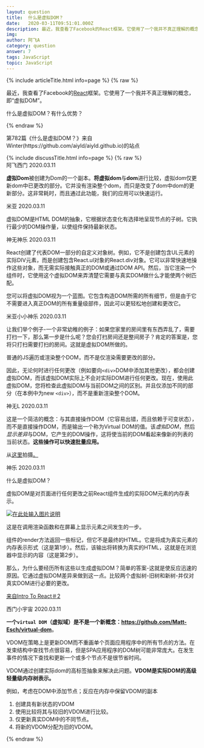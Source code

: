 ```yaml
---
layout: question
title:  什么是虚拟DOM？
date:   2020-03-11T09:51:01.000Z
description: 最近，我查看了Facebook的React框架。它使用了一个我并不真正理解的概念，即“虚拟DOM”。什么是虚拟DOM？有什么优势？...
img: 
author: 阿飞A
category: question
answer: 7
tags: JavaScript
topic: JavaScript
---
```

<div class="article-root">
  <div class="article">
    {% include articleTitle.html info=page %}
    {% raw %}
    <div class="article-content"><p><font style="vertical-align: inherit;"><font style="vertical-align: inherit;">最近，我查看了Facebook的</font></font><a href="https://facebook.github.io/react/" rel="noreferrer"><font style="vertical-align: inherit;"><font style="vertical-align: inherit;">React</font></font></a><font style="vertical-align: inherit;"><font style="vertical-align: inherit;">框架。</font><font style="vertical-align: inherit;">它使用了一个我并不真正理解的概念，即“虚拟DOM”。</font></font></p>

<p><font style="vertical-align: inherit;"><font style="vertical-align: inherit;">什么是虚拟DOM？</font><font style="vertical-align: inherit;">有什么优势？</font></font></p></div>
    {% endraw %}
  </div>
  <p class="winter_mark">第782篇《什么是虚拟DOM？》来自Winter(https://github.com/aiyld/aiyld.github.io)的站点</p>
  <div class="discuss-wrapper">
    {% include discussTitle.html info=page %}
    {% raw %}
    <div class="discuss-list">
    <div class="discuss-item">
        <div class="discuss-parent">
          <div class="discuss-meta">
            <span class="discuss-user">阿飞西门</span>
            <span class="discuss-time">2020.03.11</span>
          </div>
          <div class="discuss-comment"><p><strong><font style="vertical-align: inherit;"><font style="vertical-align: inherit;">虚拟Dom</font></font></strong><font style="vertical-align: inherit;"><font style="vertical-align: inherit;">被创建为Dom的一个副本。</font></font><strong><font style="vertical-align: inherit;"><font style="vertical-align: inherit;">将虚拟dom</font></font></strong><font style="vertical-align: inherit;"><font style="vertical-align: inherit;">与</font><strong><font style="vertical-align: inherit;">dom</font></strong><font style="vertical-align: inherit;">进行比较，虚拟dom仅更新dom中已更改的部分。</font><font style="vertical-align: inherit;">它并没有渲染整个dom，而只是改变了dom中dom的更新部分。</font><font style="vertical-align: inherit;">这非常耗时，而且通过此功能，我们的应用可以快速运行。</font></font></p></div>
        </div></div><div class="discuss-item">
        <div class="discuss-parent">
          <div class="discuss-meta">
            <span class="discuss-user">米亚</span>
            <span class="discuss-time">2020.03.11</span>
          </div>
          <div class="discuss-comment"><p><font style="vertical-align: inherit;"><font style="vertical-align: inherit;">虚拟DOM是HTML DOM的抽象，它根据状态变化有选择地呈现节点的子树。</font><font style="vertical-align: inherit;">它执行最少的DOM操作量，以使组件保持最新状态。</font></font></p></div>
        </div></div><div class="discuss-item">
        <div class="discuss-parent">
          <div class="discuss-meta">
            <span class="discuss-user">神无神乐</span>
            <span class="discuss-time">2020.03.11</span>
          </div>
          <div class="discuss-comment"><p><font style="vertical-align: inherit;"><font style="vertical-align: inherit;">React创建了代表DOM一​​部分的自定义对象树。</font><font style="vertical-align: inherit;">例如，它不是创建包含UL元素的实际DIV元素，而是创建包含React.ul对象的React.div对象。</font><font style="vertical-align: inherit;">它可以非常快速地操作这些对象，而无需实际接触真正的DOM或通过DOM API。</font><font style="vertical-align: inherit;">然后，当它渲染一个组件时，它使用这个虚拟DOM来弄清楚它需要与真实DOM做什么才能使两个树匹配。</font></font></p>

<p><font style="vertical-align: inherit;"><font style="vertical-align: inherit;">您可以将虚拟DOM视为一个蓝图。</font><font style="vertical-align: inherit;">它包含构造DOM所需的所有细节，但是由于它不需要进入真正DOM的所有重量级部件，因此可以更轻松地创建和更改它。</font></font></p></div>
        </div></div><div class="discuss-item">
        <div class="discuss-parent">
          <div class="discuss-meta">
            <span class="discuss-user">米亚小小神乐</span>
            <span class="discuss-time">2020.03.11</span>
          </div>
          <div class="discuss-comment"><p><font style="vertical-align: inherit;"><font style="vertical-align: inherit;">让我们举个例子-一个非常幼稚的例子：如果您家里的房间里有东西弄乱了，需要打扫一下，那么第一步是什么呢？</font><font style="vertical-align: inherit;">您会打扫房间还是整间房子？</font><font style="vertical-align: inherit;">肯定的答案是，您将只打扫需要打扫的房间。</font><font style="vertical-align: inherit;">这就是虚拟DOM所做的。</font></font></p>

<p><font style="vertical-align: inherit;"><font style="vertical-align: inherit;">普通的JS遍历或渲染整个DOM，而不是仅渲染需要更改的部分。</font></font></p>

<p><font style="vertical-align: inherit;"><font style="vertical-align: inherit;">因此，无论何时进行任何更改（例如要向</font></font><code>&lt;div&gt;</code><font style="vertical-align: inherit;"><font style="vertical-align: inherit;">DOM中</font><font style="vertical-align: inherit;">添加其他更改），</font><font style="vertical-align: inherit;">都会创建虚拟DOM，而该虚拟DOM实际上不会对实际DOM进行任何更改。</font><font style="vertical-align: inherit;">现在，使用此虚拟DOM，您将检查此虚拟DOM与当前DOM之间的区别。</font><font style="vertical-align: inherit;">并且仅添加不同的部分（在本例中为new </font></font><code>&lt;div&gt;</code><font style="vertical-align: inherit;"><font style="vertical-align: inherit;">），而不是重新渲染整个DOM。</font></font></p></div>
        </div></div><div class="discuss-item">
        <div class="discuss-parent">
          <div class="discuss-meta">
            <span class="discuss-user">神无L</span>
            <span class="discuss-time">2020.03.11</span>
          </div>
          <div class="discuss-comment"><p><font style="vertical-align: inherit;"><font style="vertical-align: inherit;">这是一个简洁的概念：与其直接操作DOM（它容易出错，而且依赖于可变状态），而不是直接操作DOM，而是输出一个称为Virtual DOM的值。</font><font style="vertical-align: inherit;">该</font></font><em><font style="vertical-align: inherit;"><font style="vertical-align: inherit;">虚拟DOM</font></font></em><font style="vertical-align: inherit;"><font style="vertical-align: inherit;">，然后</font></font><em><font style="vertical-align: inherit;"><font style="vertical-align: inherit;">显示差异</font></font></em><font style="vertical-align: inherit;"><font style="vertical-align: inherit;">与DOM，它产生的DOM操作，这将使当前的DOM看起来像新的列表的当前状态。</font></font><strong><font style="vertical-align: inherit;"><font style="vertical-align: inherit;">这些操作可以快速批量应用。</font></font></strong></p>

<p><font style="vertical-align: inherit;"><font style="vertical-align: inherit;">从</font><a href="https://lispcast.com/what-is-react/" rel="nofollow noreferrer"><font style="vertical-align: inherit;">这里</font></a><font style="vertical-align: inherit;">拍摄</font></font><a href="https://lispcast.com/what-is-react/" rel="nofollow noreferrer"><font style="vertical-align: inherit;"><font style="vertical-align: inherit;">。</font></font></a></p></div>
        </div></div><div class="discuss-item">
        <div class="discuss-parent">
          <div class="discuss-meta">
            <span class="discuss-user">神乐</span>
            <span class="discuss-time">2020.03.11</span>
          </div>
          <div class="discuss-comment"><p><font style="vertical-align: inherit;"><font style="vertical-align: inherit;">什么是虚拟DOM？</font></font></p>

<p><font style="vertical-align: inherit;"><font style="vertical-align: inherit;">虚拟DOM是对页面进行任何更改之前React组件生成的实际DOM元素的内存表示。</font></font></p>

<p><a href="https://i.stack.imgur.com/Y7nsK.jpg" rel="noreferrer"><img src="https://i.stack.imgur.com/Y7nsK.jpg" alt="在此处输入图片说明"></a></p>

<p><font style="vertical-align: inherit;"><font style="vertical-align: inherit;">这是在调用渲染函数和在屏幕上显示元素之间发生的一步。</font></font></p>

<p><font style="vertical-align: inherit;"><font style="vertical-align: inherit;">组件的render方法返回一些标记，但它不是最终的HTML。</font><font style="vertical-align: inherit;">它是将成为真实元素的内存表示形式（这是第1步）。</font><font style="vertical-align: inherit;">然后，该输出将转换为真实的HTML，这就是在浏览器中显示的内容（这是第2步）。</font></font></p>

<p><font style="vertical-align: inherit;"><font style="vertical-align: inherit;">那么，为什么要经历所有这些以生成虚拟DOM？</font><font style="vertical-align: inherit;">简单的答案-这就是使反应迅速的原因。</font><font style="vertical-align: inherit;">它通过虚拟DOM差异来做到这一点。</font><font style="vertical-align: inherit;">比较两个虚拟树-旧树和新树-并仅对真实DOM进行必要的更改。</font></font></p>

<p><a href="https://medium.com/@nerimbarakat/intro-to-react-2-41b84dd74b5d" rel="noreferrer"><font style="vertical-align: inherit;"><font style="vertical-align: inherit;">来自Intro To React＃2</font></font></a></p></div>
        </div></div><div class="discuss-item">
        <div class="discuss-parent">
          <div class="discuss-meta">
            <span class="discuss-user">西门小宇宙</span>
            <span class="discuss-time">2020.03.11</span>
          </div>
          <div class="discuss-comment"><p><strong><font style="vertical-align: inherit;"><font style="vertical-align: inherit;">一个</font></font><code>virtual DOM</code><font style="vertical-align: inherit;"><font style="vertical-align: inherit;">（虚拟域）是不是一个新概念：</font></font><a href="https://github.com/Matt-Esch/virtual-dom" rel="noreferrer"><font style="vertical-align: inherit;"><font style="vertical-align: inherit;">https://github.com/Matt-Esch/virtual-dom</font></font></a></strong><font style="vertical-align: inherit;"><font style="vertical-align: inherit;">。</font></font></p>

<p><font style="vertical-align: inherit;"><font style="vertical-align: inherit;">VDOM在策略上是更新DOM而不重画单个页面应用程序中的所有节点的方法。</font><font style="vertical-align: inherit;">在发束结构中查找节点很容易，但是SPA应用程序的DOM树可能非常庞大。</font><font style="vertical-align: inherit;">在发生事件的情况下查找和更新一个或多个节点不是很节省时间。</font></font></p>

<p><font style="vertical-align: inherit;"><font style="vertical-align: inherit;">VDOM通过创建实际dom的高标签抽象来解决此问题。</font></font><strong><font style="vertical-align: inherit;"><font style="vertical-align: inherit;">VDOM是实际DOM的高级轻量级内存树表示。</font></font></strong> </p>

<p><font style="vertical-align: inherit;"><font style="vertical-align: inherit;">例如，考虑在DOM中添加节点；</font><font style="vertical-align: inherit;">反应在内存中保留VDOM的副本</font></font></p>

<ol>
<li><font style="vertical-align: inherit;"><font style="vertical-align: inherit;">创建具有新状态的VDOM  </font></font></li>
<li><font style="vertical-align: inherit;"><font style="vertical-align: inherit;">使用比较将其与较旧的VDOM进行比较。</font></font></li>
<li><font style="vertical-align: inherit;"><font style="vertical-align: inherit;">仅更新真实DOM中的不同节点。  </font></font></li>
<li><font style="vertical-align: inherit;"><font style="vertical-align: inherit;">将新的VDOM分配为旧的VDOM。</font></font></li>
</ol></div>
        </div></div>
    </div>
    {% endraw %}
  </div>
<div>
